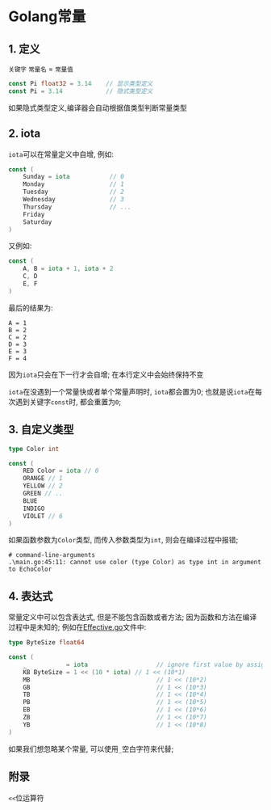 # Golang常量

## 1. 定义
`关键字` `常量名` = `常量值`
```go
const Pi float32 = 3.14    // 显示类型定义
const Pi = 3.14            // 隐式类型定义
```

如果隐式类型定义,编译器会自动根据值类型判断常量类型

## 2. iota

`iota`可以在常量定义中自增, 例如:
```go
const (
    Sunday = iota           // 0
    Monday                  // 1
    Tuesday                 // 2
    Wednesday               // 3
    Thursday                // ...
    Friday
    Saturday
)
```

又例如:

```go
const (
    A, B = iota + 1, iota + 2
    C, D
    E, F
)
```
最后的结果为:
```
A = 1
B = 2
C = 2
D = 3
E = 3
F = 4
```
因为`iota`只会在下一行才会自增; 在本行定义中会始终保持不变

`iota`在没遇到一个常量快或者单个常量声明时, `iota`都会置为0; 也就是说`iota`在每次遇到关键字`const`时, 都会重置为`0`;

## 3. 自定义类型

```go
type Color int

const (
    RED Color = iota // 0
    ORANGE // 1
    YELLOW // 2
    GREEN // ..
    BLUE
    INDIGO
    VIOLET // 6
)
```

如果函数参数为`Color`类型, 而传入参数类型为`int`, 则会在编译过程中报错;

```
# command-line-arguments
.\main.go:45:11: cannot use color (type Color) as type int in argument to EchoColor
```

## 4. 表达式
常量定义中可以包含表达式, 但是不能包含函数或者方法; 因为函数和方法在编译过程中是未知的; 例如在[Effective.go](https://golang.org/doc/effective_go.html#constants)文件中: 
```go
type ByteSize float64

const (
    _           = iota                   // ignore first value by assigning to blank identifier
    KB ByteSize = 1 << (10 * iota) // 1 << (10*1)
    MB                                   // 1 << (10*2)
    GB                                   // 1 << (10*3)
    TB                                   // 1 << (10*4)
    PB                                   // 1 << (10*5)
    EB                                   // 1 << (10*6)
    ZB                                   // 1 << (10*7)
    YB                                   // 1 << (10*8)
)
```

如果我们想忽略某个常量, 可以使用`_`空白字符来代替;

## 附录
`<<`位运算符
